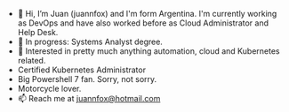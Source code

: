 - 👋 Hi, I’m Juan (juannfox) and I'm form Argentina. I'm currently working as DevOps and have also worked before as Cloud Administrator and Help Desk.
- 👀 In progress: Systems Analyst degree.
- 🌱 Interested in pretty much anything automation, cloud and Kubernetes related.
- Certified Kubernetes Administrator
- Big Powershell 7 fan. Sorry, not sorry.
- Motorcycle lover.
- 📫 Reach me at juannfox@hotmail.com

<!---
juannfox/juannfox is a ✨ special ✨ repository because its `README.md` (this file) appears on your GitHub profile.
You can click the Preview link to take a look at your changes.
--->
